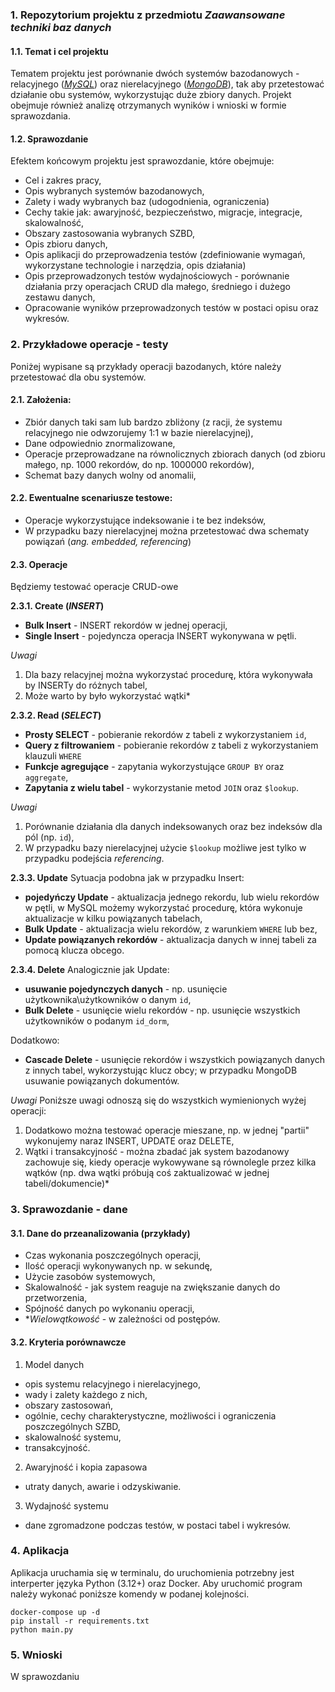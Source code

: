 ### 1. Repozytorium projektu z przedmiotu *Zaawansowane techniki baz danych*

#### 1.1. Temat i cel projektu
<div>
Tematem projektu jest porównanie dwóch systemów bazodanowych - relacyjnego 
(<a href="https://www.mysql.com/"><i>MySQL</i></a>) oraz 
nierelacyjnego (<a href="https://www.mongodb.com/"><i>MongoDB</i></a>), 
tak aby przetestować działanie obu systemów, wykorzystując 
duże zbiory danych. Projekt obejmuje również analizę otrzymanych wyników i 
wnioski w formie sprawozdania.
</div>

#### 1.2. Sprawozdanie
Efektem końcowym projektu jest sprawozdanie, które obejmuje:
- Cel i zakres pracy,
- Opis wybranych systemów bazodanowych,
- Zalety i wady wybranych baz (udogodnienia, ograniczenia)
- Cechy takie jak: awaryjność, bezpieczeństwo, migracje, integracje, skalowalność,
- Obszary zastosowania wybranych SZBD,
- Opis zbioru danych,
- Opis aplikacji do przeprowadzenia testów (zdefiniowanie wymagań,
wykorzystane technologie i narzędzia, opis działania)
- Opis przeprowadzonych testów wydajnościowych - porównanie działania przy operacjach CRUD dla małego, średniego i dużego zestawu danych, 
- Opracowanie wyników przeprowadzonych testów w postaci opisu oraz wykresów.

### 2. Przykładowe operacje - testy

<div> 
Poniżej wypisane są przykłady operacji bazodanych, które należy przetestować 
dla obu systemów.
</div>

#### 2.1. Założenia:
- Zbiór danych taki sam lub bardzo zbliżony (z racji, że systemu relacyjnego nie odwzorujemy 1:1 w bazie nierelacyjnej),
- Dane odpowiednio znormalizowane,
- Operacje przeprowadzane na równolicznych zbiorach danych (od zbioru małego, np. 1000 rekordów, do np. 1000000 rekordów),
- Schemat bazy danych wolny od anomalii,

#### 2.2. Ewentualne scenariusze testowe:
- Operacje wykorzystujące indeksowanie i te bez indeksów, 
- W przypadku bazy nierelacyjnej można przetestować dwa schematy powiązań (*ang. embedded, referencing*) 

#### 2.3. Operacje
Będziemy testować operacje CRUD-owe

**2.3.1. Create (*INSERT*)**
- **Bulk Insert** - INSERT rekordów w jednej operacji,
- **Single Insert** - pojedyncza operacja INSERT wykonywana w pętli.

*Uwagi*
1) Dla bazy relacyjnej można wykorzystać procedurę, która wykonywała by INSERTy do różnych tabel,
2) Może warto by było wykorzystać wątki* 

**2.3.2. Read (*SELECT*)**
- **Prosty SELECT** - pobieranie rekordów z tabeli z wykorzystaniem `id`,
- **Query z filtrowaniem** - pobieranie rekordów z tabeli z wykorzystaniem klauzuli `WHERE` 
- **Funkcje agregujące** - zapytania wykorzystujące `GROUP BY` oraz `aggregate`,
- **Zapytania z wielu tabel** - wykorzystanie metod `JOIN` oraz `$lookup`.

*Uwagi*
1. Porównanie działania dla danych indeksowanych oraz bez indeksów dla pól (np. `id`),
2. W przypadku bazy nierelacyjnej użycie `$lookup` możliwe jest tylko w przypadku podejścia *referencing*.

**2.3.3. Update**
Sytuacja podobna jak w przypadku Insert:
- **pojedyńczy Update** - aktualizacja jednego rekordu, lub wielu rekordów w pętli, w MySQL możemy wykorzystać procedurę, która wykonuje aktualizacje w kilku powiązanych tabelach, 
- **Bulk Update** - aktualizacja wielu rekordów, z warunkiem `WHERE` lub bez,
- **Update powiązanych rekordów** - aktualizacja danych w innej tabeli za pomocą klucza obcego.

**2.3.4. Delete**
Analogicznie jak Update:
- **usuwanie pojedynczych danych** - np. usunięcie użytkownika\użytkowników o danym `id`,
- **Bulk Delete** - usunięcie wielu rekordów - np. usunięcie wszystkich użytkowników o podanym `id_dorm`,

Dodatkowo:
- **Cascade Delete** - usunięcie rekordów i wszystkich powiązanych danych z innych tabel, wykorzystując klucz obcy; w przypadku MongoDB usuwanie powiązanych dokumentów.

*Uwagi*
Poniższe uwagi odnoszą się do wszystkich wymienionych wyżej operacji:

1. Dodatkowo można testować operacje mieszane, np. w jednej "partii" wykonujemy naraz INSERT, UPDATE oraz DELETE,
2. Wątki i transakcyjność - można zbadać jak system bazodanowy zachowuje się, kiedy operacje wykowywane są równolegle przez kilka wątków (np. dwa wątki próbują coś zaktualizować w jednej tabeli/dokumencie)*

### 3. Sprawozdanie - dane

#### 3.1. Dane do przeanalizowania (przykłady)
- Czas wykonania poszczególnych operacji,
- Ilość operacji wykonywanych np. w sekundę,
- Użycie zasobów systemowych,
- Skalowalność - jak system reaguje na zwiększanie danych do przetworzenia,
- Spójność danych po wykonaniu operacji,
- **Wielowątkowość* - w zależności od postępów.

#### 3.2. Kryteria porównawcze

1. Model danych 
- opis systemu relacyjnego i nierelacyjnego,
- wady i zalety każdego z nich,
- obszary zastosowań,
- ogólnie, cechy charakterystyczne, możliwości i ograniczenia poszczególnych SZBD,
- skalowalność systemu,
- transakcyjność.

2. Awaryjność i kopia zapasowa
- utraty danych, awarie i odzyskiwanie.

3. Wydajność systemu
- dane zgromadzone podczas testów, w postaci tabel i wykresów. 

### 4. Aplikacja
Aplikacja uruchamia się w terminalu, do uruchomienia potrzebny jest 
interperter języka Python (3.12+) oraz Docker. Aby uruchomić program należy wykonać poniższe komendy w podanej kolejności.
```console
docker-compose up -d
pip install -r requirements.txt
python main.py
```

### 5. Wnioski
W sprawozdaniu